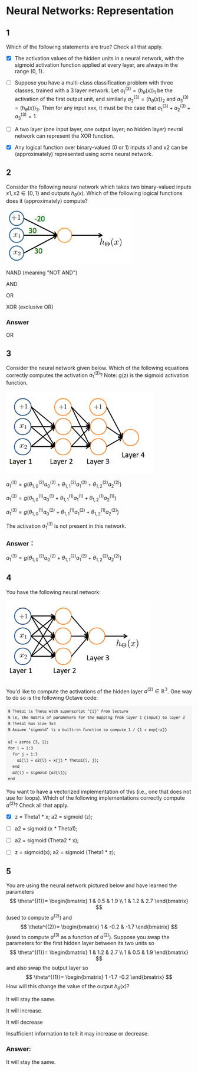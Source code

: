 # Neural Networks: Representation

## 1

Which of the following statements are true? Check all that apply.

- [x] The activation values of the hidden units in a neural network, with the sigmoid activation function applied at every layer, are always in the range (0, 1).

- [ ] Suppose you have a multi-class classification problem with three classes, trained with a 3 layer network. Let $a^{(3)}_1={(h_\theta(x))}_1$ be the activation of the first output unit, and similarly $a^{(3)}_2={(h_\theta(x))}_2$ and $a^{(3)}_3={(h_\theta(x))}_3$. Then for any input xxx, it must be the case that $a^{(3)}_1 + a^{(3)}_2 + a^{(3)}_3 = 1$.

- [ ] A two layer (one input layer, one output layer; no hidden layer) neural network can represent the XOR function.

- [x] Any logical function over binary-valued (0 or 1) inputs x1​ and x2​ can be (approximately) represented using some neural network.

## 2

Consider the following neural network which takes two binary-valued inputs $x1,x2 \in \{0,1\}$ and outputs $h_\theta(x)$. Which of the following logical functions does it (approximately) compute?

![](quiz-pic/2.png)

NAND (meaning "NOT AND")

AND

OR

XOR (exclusive OR)

### Answer

OR

## 3

Consider the neural network given below. Which of the following equations correctly computes the activation $a_1^{(3)}$​? Note: g(z) is the sigmoid activation function.

![](quiz-pic/3.png)

$a_1^{(3)}=g(\theta_{1,0}^{(2)} a_0^{(2)} + \theta_{1,1}^{(2)} a_1^{(2)} + \theta_{1,2}^{(2)} a_2^{(2)})$

$a_1^{(3)}=g(\theta_{1,0}^{(1)} a_0^{(1)} + \theta_{1,1}^{(1)} a_1^{(1)} + \theta_{1,2}^{(1)} a_2^{(1)})$

$a_1^{(3)}=g(\theta_{1,0}^{(1)} a_0^{(2)} + \theta_{1,1}^{(1)} a_1^{(2)} + \theta_{1,2}^{(1)} a_2^{(2)})$

The activation $a_1^{(3)}$​ is not present in this network.

### Answer：

$a_1^{(3)}=g(\theta_{1,0}^{(2)} a_0^{(2)} + \theta_{1,1}^{(2)} a_1^{(2)} + \theta_{1,2}^{(2)} a_2^{(2)})$

## 4

You have the following neural network:

![](quiz-pic/4-1.png)

You'd like to compute the activations of the hidden layer $a^{(2)} \in \mathbb{R^3}$. One way to do so is the following Octave code:

![](quiz-pic/4-2.png)

You want to have a vectorized implementation of this (i.e., one that does not use for loops). Which of the following implementations correctly compute $a^{(2)}$? Check all that apply.

- [x] z = Theta1 * x; a2 = sigmoid (z);

- [ ] a2 = sigmoid (x * Theta1);

- [ ] a2 = sigmoid (Theta2 * x);

- [ ] z = sigmoid(x); a2 = sigmoid (Theta1 * z);

## 5

You are using the neural network pictured below and have learned the parameters 
$$
\theta^{(1)}=
\begin{bmatrix}
    1 & 0.5 & 1.9 \\
    1 & 1.2 & 2.7
\end{bmatrix}
$$
(used to compute $a^{(2)}$) and
$$
\theta^{(2)}=
\begin{bmatrix}
    1 & -0.2 & -1.7
\end{bmatrix}
$$
(used to compute $a^{(3)}$ as a function of $a^{(2)}$). Suppose you swap the parameters for the first hidden layer between its two units so 
$$
\theta^{(1)}=
\begin{bmatrix}
    1 & 1.2 & 2.7 \\
    1 & 0.5 & 1.9 
\end{bmatrix}
$$ 
and also swap the output layer so 
$$
\theta^{(1)}=
\begin{bmatrix}
    1 -1.7 -0.2
\end{bmatrix}
$$
How will this change the value of the output $h_\theta(x)$?

It will stay the same.

It will increase.

It will decrease

Insufficient information to tell: it may increase or decrease. 

### Answer:

It will stay the same.
